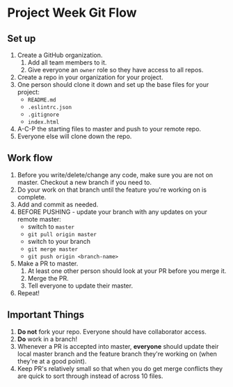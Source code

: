 # Project Week Git Flow

## Set up
1. Create a GitHub organization.
    1. Add all team members to it.
    1. Give everyone an `owner` role so they have access to all repos.
1. Create a repo in your organization for your project.
1. One person should clone it down and set up the base files for your project:
    - `README.md`
    - `.eslintrc.json`
    - `.gitignore`
    - `index.html`
1. A-C-P the starting files to master and push to your remote repo.
1. Everyone else will clone down the repo.

## Work flow
1. Before you write/delete/change any code, make sure you are not on master. Checkout a new branch if you need to.
1. Do your work on that branch until the feature you're working on is complete. 
1. Add and commit as needed.
1. BEFORE PUSHING - update your branch with any updates on your remote master:
    - switch to `master`
    - `git pull origin master`
    - switch to your branch
    - `git merge master`
    - `git push origin <branch-name>`
1. Make a PR to master.
    1. At least one other person should look at your PR before you merge it.
    1. Merge the PR.
    1. Tell everyone to update their master.
1. Repeat!

## Important Things
1. **Do not** fork your repo. Everyone should have collaborator access.
1. **Do** work in a branch!
1. Whenever a PR is accepted into master, **everyone** should update their local master branch and the feature branch they're working on (when they're at a good point).
1. Keep PR's relatively small so that when you do get merge conflicts they are quick to sort through instead of across 10 files.
